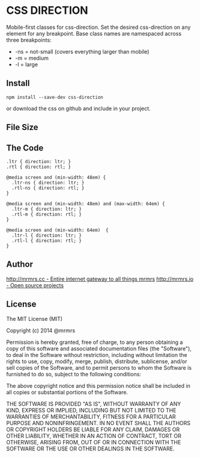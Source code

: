 # CSS DIRECTION

  Mobile-first classes for css-direction.
  Set the desired css-direction on any element for any breakpoint.
  Base class names are namespaced across three breakpoints:

*  -ns = not-small (covers everything larger than mobile)
*  -m  = medium
*  -l  = large

## Install
```
npm install --save-dev css-direction
```
or download the css on github and include in your project.

## File Size


## The Code
```
.ltr { direction: ltr; }
.rtl { direction: rtl; }

@media screen and (min-width: 48em) {
  .ltr-ns { direction: ltr; }
  .rtl-ns { direction: rtl; }
}

@media screen and (min-width: 48em) and (max-width: 64em) {
  .ltr-m { direction: ltr; }
  .rtl-m { direction: rtl; }
}

@media screen and (min-width: 64em)  {
  .ltr-l { direction: ltr; }
  .rtl-l { direction: rtl; }
}

```

## Author

[http://mrmrs.cc - Entire internet gateway to all things mrmrs](http://mrmrs.cc)
[http://mrmrs.io - Open source projects](http://mrmrs.io)

## License

The MIT License (MIT)

Copyright (c) 2014 @mrmrs

Permission is hereby granted, free of charge, to any person obtaining a copy
of this software and associated documentation files (the "Software"), to deal
in the Software without restriction, including without limitation the rights
to use, copy, modify, merge, publish, distribute, sublicense, and/or sell
copies of the Software, and to permit persons to whom the Software is
furnished to do so, subject to the following conditions:

The above copyright notice and this permission notice shall be included in
all copies or substantial portions of the Software.

THE SOFTWARE IS PROVIDED "AS IS", WITHOUT WARRANTY OF ANY KIND, EXPRESS OR
IMPLIED, INCLUDING BUT NOT LIMITED TO THE WARRANTIES OF MERCHANTABILITY,
FITNESS FOR A PARTICULAR PURPOSE AND NONINFRINGEMENT. IN NO EVENT SHALL THE
AUTHORS OR COPYRIGHT HOLDERS BE LIABLE FOR ANY CLAIM, DAMAGES OR OTHER
LIABILITY, WHETHER IN AN ACTION OF CONTRACT, TORT OR OTHERWISE, ARISING FROM,
OUT OF OR IN CONNECTION WITH THE SOFTWARE OR THE USE OR OTHER DEALINGS IN
THE SOFTWARE.

